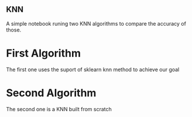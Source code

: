## KNN
A simple notebook runing two KNN algorithms to compare the accuracy of those.

# First Algorithm
The first one uses the suport of sklearn knn method to achieve our goal

# Second Algorithm
The second one is a KNN built from scratch

